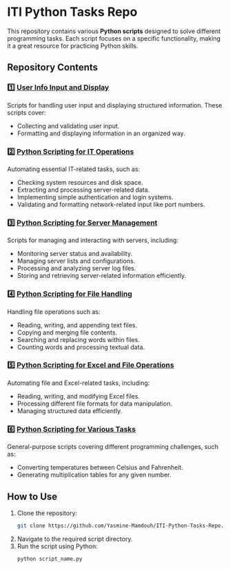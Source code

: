 # ITI Python Tasks Repo  

This repository contains various **Python scripts** designed to solve different programming tasks. Each script focuses on a specific functionality, making it a great resource for practicing Python skills.  

## Repository Contents  

### 1️⃣ [User Info Input and Display](https://github.com/Yasmine-Mamdouh/ITI-Python-Tasks-Repo/tree/master/Py-Day-1)  
Scripts for handling user input and displaying structured information. These scripts cover:  
- Collecting and validating user input.  
- Formatting and displaying information in an organized way.

### 2️⃣ [Python Scripting for IT Operations](https://github.com/Yasmine-Mamdouh/ITI-Python-Tasks-Repo/tree/master/Py-Day-2)  
Automating essential IT-related tasks, such as:  
- Checking system resources and disk space.  
- Extracting and processing server-related data.  
- Implementing simple authentication and login systems.  
- Validating and formatting network-related input like port numbers.  

### 3️⃣ [Python Scripting for Server Management](https://github.com/Yasmine-Mamdouh/ITI-Python-Tasks-Repo/tree/master/Py-Day-3)  
Scripts for managing and interacting with servers, including:  
- Monitoring server status and availability.  
- Managing server lists and configurations.  
- Processing and analyzing server log files.  
- Storing and retrieving server-related information efficiently. 

### 4️⃣ [Python Scripting for File Handling](https://github.com/Yasmine-Mamdouh/ITI-Python-Tasks-Repo/tree/master/Py-Day-4)  
Handling file operations such as:  
- Reading, writing, and appending text files.  
- Copying and merging file contents.  
- Searching and replacing words within files.  
- Counting words and processing textual data.   

### 5️⃣ [Python Scripting for Excel and File Operations](https://github.com/Yasmine-Mamdouh/ITI-Python-Tasks-Repo/tree/master/Py-Day-5)  
Automating file and Excel-related tasks, including:  
- Reading, writing, and modifying Excel files.  
- Processing different file formats for data manipulation.  
- Managing structured data efficiently.    

### 6️⃣ [Python Scripting for Various Tasks](https://github.com/Yasmine-Mamdouh/ITI-Python-Tasks-Repo/tree/master/Others)  
General-purpose scripts covering different programming challenges, such as:  
- Converting temperatures between Celsius and Fahrenheit.  
- Generating multiplication tables for any given number.   

## How to Use  
1. Clone the repository:  
   ```bash
   git clone https://github.com/Yasmine-Mamdouh/ITI-Python-Tasks-Repo.git
   ```  
2. Navigate to the required script directory.  
3. Run the script using Python:  
   ```bash
   python script_name.py
   ```  
